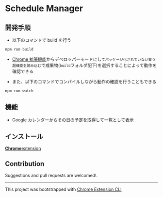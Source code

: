 # Schedule Manager

## 開発手順

- 以下のコマンドで build を行う

```sh
npm run build
```

- [Chrome 拡張機能](chrome://extensions)からデベロッパーモードにし`てパッケージ化されていない買う超機能を読み込む`で成果物(`build`フォルダ配下)を選択することによって動作を確認できる

- また、以下のコマンドでコンパイルしながら動作の確認を行うこともできる

```sh
npm run watch
```

## 機能

- Google カレンダーからその日の予定を取得して一覧として表示

## インストール

[**Chrome**extension]() <!-- TODO: Add chrome extension link inside parenthesis -->

## Contribution

Suggestions and pull requests are welcomed!.

---

This project was bootstrapped with [Chrome Extension CLI](https://github.com/dutiyesh/chrome-extension-cli)
